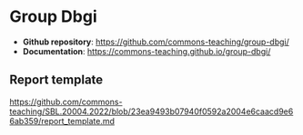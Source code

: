 # Group Dbgi



- **Github repository**: <https://github.com/commons-teaching/group-dbgi/>
- **Documentation**: <https://commons-teaching.github.io/group-dbgi/>

## Report template

https://github.com/commons-teaching/SBL.20004.2022/blob/23ea9493b07940f0592a2004e6caacd9e66ab359/report_template.md

